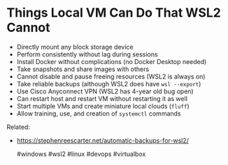 # Things Local VM Can Do That WSL2 Cannot

* Directly mount any block storage device
* Perform consistently without lag during sessions
* Install Docker without complications (no Docker Desktop needed)
* Take snapshots and share images with others
* Cannot disable and pause freeing resources (WSL2 is always on)
* Take reliable backups (although WSL2 does have `wsl --export`)
* Use Cisco Anyconnect VPN (WSL2 has 4-year old bug open)
* Can restart host and restart VM without restarting it as well
* Start multiple VMs and create miniature local clouds (`fluff`)
* Allow training, use, and creation of `systemctl` commands

Related:

* <https://stephenreescarter.net/automatic-backups-for-wsl2/>
 
    #windows #wsl2 #linux #devops #virtualbox
